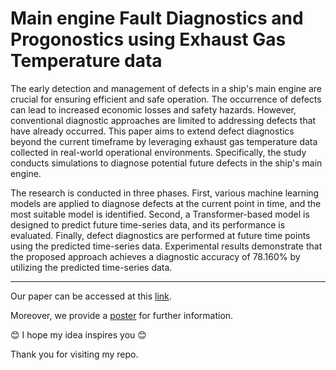 # Main engine Fault Diagnostics and Progonostics using Exhaust Gas Temperature data

The early detection and management of defects in a ship's main engine are crucial for ensuring efficient and safe operation. The occurrence of defects can lead to increased economic losses and safety hazards. However, conventional diagnostic approaches are limited to addressing defects that have already occurred. This paper aims to extend defect diagnostics beyond the current timeframe by leveraging exhaust gas temperature data collected in real-world operational environments. Specifically, the study conducts simulations to diagnose potential future defects in the ship's main engine.

The research is conducted in three phases. First, various machine learning models are applied to diagnose defects at the current point in time, and the most suitable model is identified. Second, a Transformer-based model is designed to predict future time-series data, and its performance is evaluated. Finally, defect diagnostics are performed at future time points using the predicted time-series data. Experimental results demonstrate that the proposed approach achieves a diagnostic accuracy of 78.160% by utilizing the predicted time-series data.


---

Our paper can be accessed at this [link](https://www.dbpia.co.kr/journal/articleDetail?nodeId=NODE11964687).  

Moreover, we provide a [poster](https://github.com/MonoHaru/Engine-Fault-Diagnostics-and-Prognostics/blob/main/poster.pdf) for further information.  

😊 I hope my idea inspires you 😊  

Thank you for visiting my repo.